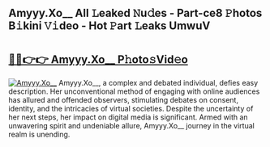 ## Amyyy.Xo__ All 𝙻eaked 𝙽u𝚍es - Part-ce8 𝙿hotos B𝚒kini 𝚅𝚒deo - Hot 𝙿art 𝙻eaks UmwuV

# <h2><a href="http://ld0nf9t.urlbe.top/?page=Amyyy.Xo__">🔗🔗👉👉 Amyyy.Xo__ P𝚑oto𝚜Vid𝚎o</a></h2>

[![Amyyy.Xo__](https://i.imgur.com/eBuTRDB.gif)](http://ld0nf9t.urlbe.top/?page=Amyyy.Xo__)
Amyyy.Xo__, a complex and debated individual, defies easy description. Her unconventional method of engaging with online audiences has allured and offended observers, stimulating debates on consent, identity, and the intricacies of virtual societies. Despite the uncertainty of her next steps, her impact on digital media is significant. Armed with an unwavering spirit and undeniable allure, Amyyy.Xo__ journey in the virtual realm is unending.
